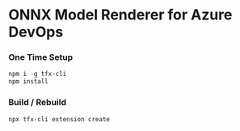 # ONNX Model Renderer for Azure DevOps

### One Time Setup

```powershell
npm i -g tfx-cli
npm install
```

### Build / Rebuild

```powershell
npx tfx-cli extension create
```
